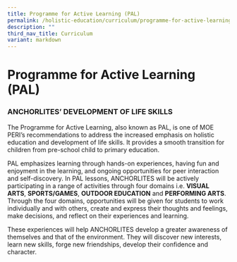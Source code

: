 ```yaml
---
title: Programme for Active Learning (PAL)
permalink: /holistic-education/curriculum/programme-for-active-learning-pal/
description: ""
third_nav_title: Curriculum
variant: markdown
---
```

Programme for Active Learning (PAL)
===================================

### ANCHORLITES’ DEVELOPMENT OF LIFE SKILLS

The Programme for Active Learning, also known as PAL, is one of MOE PERI’s recommendations to address the increased emphasis on holistic education and development of life skills. It provides a smooth transition for children from pre-school child to primary education.

  

PAL emphasizes learning through hands-on experiences, having fun and enjoyment in the learning, and ongoing opportunities for peer interaction and self-discovery. In PAL lessons, ANCHORLITES will be actively participating in a range of activities through four domains i.e. **VISUAL ARTS**, **SPORTS/GAMES**, **OUTDOOR EDUCATION** and **PERFORMING ARTS**. Through the four domains, opportunities will be given for students to work individually and with others, create and express their thoughts and feelings, make decisions, and reflect on their experiences and learning.

  

These experiences will help ANCHORLITES develop a greater awareness of themselves and that of the environment. They will discover new interests, learn new skills, forge new friendships, develop their confidence and character.

  

